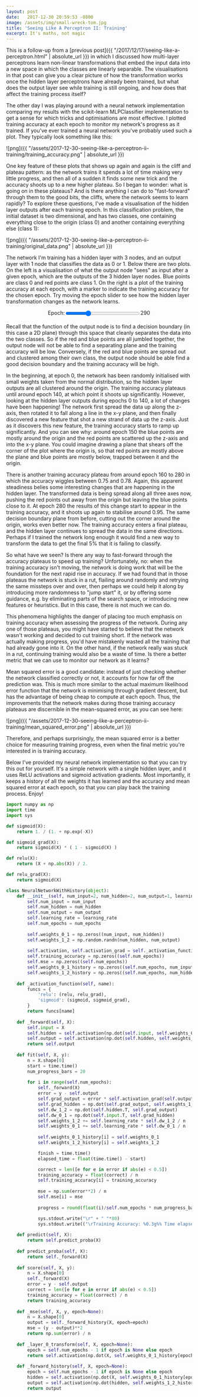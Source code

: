 ```yaml
---
layout: post
date:   2017-12-30 20:59:53 -0800
image: /assets/img/small-wreck-tom.jpg
title: 'Seeing Like A Perceptron II: Training'
excerpt: It's maths, not magic
---
```


This is a follow-up from a [previous post]({{ "/2017/12/17/seeing-like-a-perceptron.html" | absolute_url }}) in which I discussed how multi-layer perceptrons learn non-linear transformations that embed the input data into a new space in which the classes are linearly separable. The visualisations in that post can give you a clear picture of how the transformation works once the hidden layer perceptrons have already been trained, but what does the output layer see while training is still ongoing, and how does that affect the training process itself?

The other day I was playing around with a neural network implementation comparing my results with the scikit-learn MLPClassifier implementation to get a sense for which tricks and optimisations are most effective. I plotted training accuracy at each epoch to monitor my network's progress as it trained. If you've ever trained a neural network you've probably used such a plot. They typically look something like this:

![png]({{ "/assets/2017-12-30-seeing-like-a-perceptron-ii-training/training_accuracy.png" | absolute_url }})

One key feature of these plots that shows up again and again is the cliff and plateau pattern: as the network trains it spends a lot of time making very little progress, and then all of a sudden it finds some new trick and the accuracy shoots up to a new higher plateau. So I began to wonder: what is going on in these plateaus? And is there anything I can do to "fast-forward" through them to the good bits, the cliffs, where the network seems to learn rapidly? To explore these questions, I've made a visualisation of the hidden layer outputs after each training epoch. In this classification problem, the initial dataset is two dimensional, and has two classes, one containing everything close to the origin (class 0) and another containing everything else (class 1):

![png]({{ "/assets/2017-12-30-seeing-like-a-perceptron-ii-training/original_data.png" | absolute_url }})

The network I'm training has a hidden layer with 3 nodes, and an output layer with 1 node that classifies the data as 0 or 1. Below there are two plots. On the left is a visualisation of what the output node "sees" as input after a given epoch, which are the outputs of the 3 hidden layer nodes. Blue points are class 0 and red points are class 1. On the right is a plot of the training accuracy at each epoch, with a marker to indicate the training accuracy for the chosen epoch. Try moving the epoch slider to see how the hidden layer transformation changes as the network learns.

<div id='container'>
    <head>
        <link rel='stylesheet' src='https://cdn.pydata.org/bokeh/release/bokeh-0.12.9.min.css'>
        <script type='text/javascript' src='https://cdn.pydata.org/bokeh/release/bokeh-0.12.9.min.js'></script>
        <script type='text/javascript' src='https://cdn.pydata.org/bokeh/release/bokeh-api-0.12.9.min.js'></script>
        <link rel='stylesheet' src='https://cdnjs.cloudflare.com/ajax/libs/vis/4.21.0/vis.min.css'>
        <script type='text/javascript' src='https://cdnjs.cloudflare.com/ajax/libs/vis/4.21.0/vis.min.js'></script>
        <script type='text/javascript' src='{{ "/assets/lib/perceptrons.js" | absolute_url }}'></script>
    </head>
    <style>
        #graph {
            display: flex;
            flex-direction: row;
            justify-content: space-around;
        }
        #controls {
            display: flex;
            flex-direction: row;
            justify-content: center;
        }
    </style>
    <div id='controls'>
        <label>Epoch: </label><input style='width:40%;' id='epoch' type='range' min='0' max='999' value='290' step='1' oninput='updatePlot();'> <label id='epochValue'>290</label>
    </div>
    <div id='graph'>
        <div id='transformedDataPlot'></div>
        <div id='trainingAccuracyPlot'></div>
    </div>
    <script type='text/javascript'>
        perceptron = perceptronGenerator(relu);
        var epoch = 290;
        var data = new vis.DataSet();
        data.add({x:0,y:0,z:0,style:0});
        var options = {
            width:  '300px',
            height: '300px',
            style: 'dot-color',
            showPerspective: true,
            showGrid: true,
            showLegend: false,
            // keepAspectRatio: true,
            verticalRatio: 1.2,
            xMin: 0,
            xMax: 1.5,
            yMin: 0,
            yMax: 1.5,
            zMin: 0,
            zMax: 0.4,
            // xLabel: 'Perceptron #0 output',
            // yLabel: 'Perceptron #1 output',
            // zLabel: 'Perceptron #2 output',
            cameraPosition: {
                horizontal: 1.1,
                vertical: 0,
                distance: 1.9,
            },
        };
        var graph = new vis.Graph3d(document.getElementById('transformedDataPlot'), data, options);
        // create some ranges for the plot
        var xdr = new Bokeh.Range1d({ start: 0, end: 1000 });
        var ydr = Bokeh.Range1d(0.5, 1);
        // make the plot
        var accPlot = new Bokeh.Plot({
            x_range: xdr,
            y_range: ydr,
            sizing_mode: 'scale_width',
            // plot_width: 400,
            // plot_height: 400,
            background_fill_color: "#fdfdfd"
        });
        var xaxis = new Bokeh.LinearAxis({ axis_line_color: null, axis_label: "Epoch" });
        var yaxis = new Bokeh.LinearAxis({ axis_line_color: null, axis_label: "Training accuracy" });
        accPlot.add_layout(xaxis, "below");
        accPlot.add_layout(yaxis, "left");
        var doc = new Bokeh.Document();
        doc.add_root(accPlot);
        var div = document.getElementById("trainingAccuracyPlot");
        Bokeh.embed.add_document_standalone(doc, div);
        var updatePlot;
        var epochMarker;
        fetch('{{ "/assets/data/data_0.json" | absolute_url }}').then((response) => response.json())
        .then((data0) => {
            fetch('{{ "/assets/data/data_1.json" | absolute_url }}').then((response) => response.json())
            .then((data1) => {
                fetch('{{ "/assets/data/weights.json" | absolute_url }}').then((response) => response.json())
                .then((weights) => {
                    fetch('{{ "/assets/data/accuracy.json" | absolute_url }}').then((response) => response.json())
                    .then((accuracy) => {
                        accData = new Bokeh.ColumnDataSource({
                            data: {
                                x: range(1000),
                                y: accuracy,
                            },
                        });
                        accPlot.add_glyph(new Bokeh.Line({
                                x: { field: "x" },
                                y: { field: "y" },
                                line_color: "#040273",
                                line_width: 1,
                            }),
                            accData
                        );
                        epochMarker = new Bokeh.ColumnDataSource({
                            data: {
                                x: [epoch],
                                y: [accuracy[epoch]],
                            },
                        });
                        accPlot.add_glyph(new Bokeh.Circle({
                            x: { field: "x" },
                            y: { field: "y" },
                            line_color: "#0000ff",
                            fill_color: "#0000ff",
                            size: 10,
                            }), 
                            epochMarker
                        );
                        plot(data0, data1, weights, accuracy, epoch);
                        updatePlot = function() {
                            epoch = parseInt(document.getElementById('epoch').value);
                            document.getElementById('epochValue').innerText = epoch;
                            plot(data0, data1, weights, accuracy, epoch);
                        }
                    });
                });
            });
        });
        function plot(data0, data1, weights, accuracy, epoch) {
            var d = new vis.DataSet();
            var perceptrons = weights[epoch];
            var dt0 = transform(perceptrons, data0);
            var dt1 = transform(perceptrons, data1);
            dt0.map((x) => d.add({x:x[0], y:x[1], z:x[2], style:0}));
            dt1.map((x) => d.add({x:x[0], y:x[1], z:x[2], style:1}));
            graph.setData(d);
            epochMarker.data = {
                x: [epoch],
                y: [accuracy[epoch]],
            };
        }
    </script>
</div>
<br>
Recall that the function of the output node is to find a decision boundary (in this case a 2D plane) through this space that cleanly separates the data into the two classes. So if the red and blue points are all jumbled together, the output node will not be able to find a separating plane and the training accuracy will be low. Conversely, if the red and blue points are spread out and clustered among their own class, the output node should be able find a good decision boundary and the training accuracy will be high.

In the beginning, at epoch 0, the network has been randomly initialised with small weights taken from the normal distribution, so the hidden layer outputs are all clustered around the origin. The training accuracy plateaus until around epoch 140, at which point it shoots up significantly. However, looking at the hidden layer outputs during epochs 0 to 140, a lot of changes have been happening! The network first spread the data up along the z-axis, then rotated it to fall along a line in the x-y plane, and then finally discovered a new feature that shot a new strand of data up the z-axis. Just as it discovers this new feature, the training accuracy starts to ramp up significantly. And you can see why: around epoch 150 the blue points are mostly around the origin and the red points are scattered up the z-axis and into the x-y plane. You could imagine drawing a plane that shears off the corner of the plot where the origin is, so that red points are mostly above the plane and blue points are mostly below, trapped between it and the origin.

There is another training accuracy plateau from around epoch 160 to 280 in which the accuracy wiggles between 0.75 and 0.78. Again, this apparent steadiness belies some interesting changes that are happening in the hidden layer. The transformed data is being spread along all three axes now, pushing the red points out away from the origin but leaving the blue points close to it. At epoch 280 the results of this change start to appear in the training accuracy, and it shoots up again to stabilise around 0.95. The same decision boundary plane from before, cutting out the corner around the origin, works even better now. The training accuracy enters a final plateau, and the hidden layer continues to spread the data in the same directions. Perhaps if I trained the network long enough it would find a new way to transform the data to get the final 5% that it is failing to classify.

So what have we seen? Is there any way to fast-forward through the accuracy plateaus to speed up training? Unfortunately, no: when the training accuracy isn't moving, the network is doing work that will be the foundation for the next rapid rise in accuracy. If we had found that in those plateaus the network is stuck in a rut, flailing around randomly and retrying the same missteps over and over, then perhaps we could help it along by introducing more randomness to "jump start" it, or by offering some guidance, e.g. by eliminating parts of the search space, or introducing new features or heuristics. But in this case, there is not much we can do.

This phenomena highlights the danger of placing too much emphasis on training accuracy when assessing the progress of the network. During any one of those plateaus, you might have started to believe that the network wasn't working and decided to cut training short. If the network was actually making progress, you'd have mistakenly wasted all the training that had already gone into it. On the other hand, if the network really was stuck in a rut, continuing training would also be a waste of time. Is there a better metric that we can use to monitor our network as it learns?

Mean squared error is a good candidate: instead of just checking whether the network classified correctly or not, it accounts for how far off the prediction was. This is much more similar to the actual maximum likelihood error function that the network is minimising through gradient descent, but has the advantage of being cheap to compute at each epoch. Thus, the improvements that the network makes during those training accuracy plateaus are discernible in the mean-squared error, as you can see here:

![png]({{ "/assets/2017-12-30-seeing-like-a-perceptron-ii-training/mean_squared_error.png" | absolute_url }})

Therefore, and perhaps surprisingly, the mean squared error is a better choice for measuring training progress, even when the final metric you're interested in is training accuracy. 

Below I've provided my neural network implementation so that you can try this out for yourself. It's a simple network with a single hidden layer, and it uses ReLU activations and sigmoid activation gradients. Most importantly, it keeps a history of all the weights it has learned and the accuracy and mean squared error at each epoch, so that you can play back the training process. Enjoy!


```python
import numpy as np
import time
import sys

def sigmoid(X):
    return 1. / (1. + np.exp(-X))

def sigmoid_grad(X):
    return sigmoid(X) * ( 1 - sigmoid(X) )

def relu(X):
    return (X + np.abs(X)) / 2.

def relu_grad(X):
    return sigmoid(X)

class NeuralNetworkWithHistory(object):
    def __init__(self, num_input=2, num_hidden=2, num_output=1, learning_rate=0.1, num_epochs=10, activation='relu'):
        self.num_input = num_input
        self.num_hidden = num_hidden
        self.num_output = num_output
        self.learning_rate = learning_rate
        self.num_epochs = num_epochs
        
        self.weights_0_1 = np.zeros((num_input, num_hidden))
        self.weights_1_2 = np.random.randn(num_hidden, num_output)
        
        self.activation, self.activation_grad = self._activation_function(activation)
        self.training_accuracy = np.zeros((self.num_epochs))
        self.mse = np.zeros((self.num_epochs))
        self.weights_0_1_history = np.zeros((self.num_epochs, num_input, num_hidden))
        self.weights_1_2_history = np.zeros((self.num_epochs, num_hidden, num_output))
    
    def _activation_function(self, name):
        funcs = {
            'relu': (relu, relu_grad),
            'sigmoid': (sigmoid, sigmoid_grad),
        }
        return funcs[name]
    
    def _forward(self, X):
        self.input = X
        self.hidden = self.activation(np.dot(self.input, self.weights_0_1))
        self.output = self.activation(np.dot(self.hidden, self.weights_1_2))
        return self.output
    
    def fit(self, X, y):
        n = X.shape[0]
        start = time.time()
        num_progress_bars = 20
        
        for i in range(self.num_epochs):
            self._forward(X)
            error = y - self.output
            self.grad_output = error * self.activation_grad(self.output)
            self.grad_hidden = np.dot(self.grad_output, self.weights_1_2.T) * self.activation_grad(self.hidden)
            self.dw_1_2 = np.dot(self.hidden.T, self.grad_output)
            self.dw_0_1 = np.dot(self.input.T, self.grad_hidden)
            self.weights_1_2 += self.learning_rate * self.dw_1_2 / n
            self.weights_0_1 += self.learning_rate * self.dw_0_1 / n
            
            self.weights_0_1_history[i] = self.weights_0_1
            self.weights_1_2_history[i] = self.weights_1_2

            finish = time.time()
            elapsed_time = float(time.time() - start)

            correct = len([e for e in error if abs(e) < 0.5])
            training_accuracy = float(correct) / n
            self.training_accuracy[i] = training_accuracy
            
            mse = np.sum(error**2) / n
            self.mse[i] = mse
            
            progress = round(float(i)/self.num_epochs * num_progress_bars)

            sys.stdout.write("\r" + " "*80)
            sys.stdout.write(("\rTraining Accuracy: %0.3g%% Time elapsed: %0.2gs |" + "="*(progress) + " "*(num_progress_bars-progress) + "|") % (training_accuracy * 100, elapsed_time))
    
    def predict(self, X):
        return self.predict_proba(X)
    
    def predict_proba(self, X):
        return self._forward(X)
    
    def score(self, X, y):
        n = X.shape[0]
        self._forward(X)
        error = y - self.output
        correct = len([e for e in error if abs(e) < 0.5])
        training_accuracy = float(correct) / n
        return training_accuracy
    
    def _mse(self, X, y, epoch=None):
        n = X.shape[0]
        output = self._forward_history(X, epoch=epoch)
        mse = (y - output)**2
        return np.sum(error) / n
    
    def _layer_0_transform(self, X, epoch=None):
        epoch = self.num_epochs - 1 if epoch is None else epoch
        return self.activation(np.dot(X, self.weights_0_1_history[epoch]))
    
    def _forward_history(self, X, epoch=None):
        epoch = self.num_epochs - 1 if epoch is None else epoch
        hidden = self.activation(np.dot(X, self.weights_0_1_history[epoch]))
        output = self.activation(np.dot(hidden, self.weights_1_2_history[epoch]))
        return output
```

